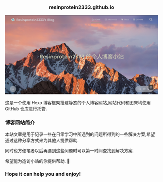 <h3 align="center">
  <p> resinprotein2333.github.io </p>
</h3>

![resinprotein2333.github.io](https://raw.githubusercontent.com/resinprotein2333/PhotoBed/main/resinprotein2333.github.io.png)

这是一个使用 Hexo 博客框架搭建静态的个人博客网站,网站代码和图床均使用 GitHub 仓库进行托管.

### 博客网站简介
本站文章是用于记录一些在日常学习中所遇到的问题所得到的一些解决方案,希望通过这种分享方式来为其他人提供帮助.

同时也方便笔者以后再遇到这些问题时可以第一时间查找到解决方案.

希望能为造访小站的你提供帮助. 🫡

### Hope it can help you and enjoy!